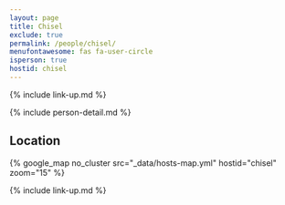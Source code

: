```yaml
---
layout: page
title: Chisel
exclude: true
permalink: /people/chisel/
menufontawesome: fas fa-user-circle
isperson: true
hostid: chisel
---
```


{% include link-up.md %}

{% include person-detail.md %}

## Location

{% google_map no_cluster src="_data/hosts-map.yml" hostid="chisel" zoom="15" %}

{% include link-up.md %}
